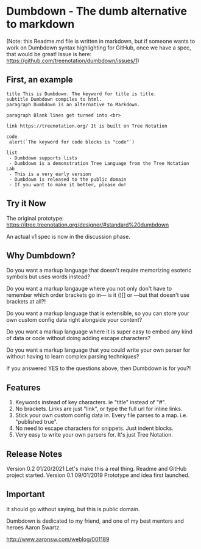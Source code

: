 # Dumbdown - The dumb alternative to markdown

(Note: this Readme.md file is written in markdown,
but if someone wants to work on Dumbdown syntax
highlighting for GitHub, once we have a spec,
that would be great!
Issue is here: https://github.com/treenotation/dumbdown/issues/1)

## First, an example

```dumbdown
title This is Dumbdown. The keyword for title is title.
subtitle Dumbdown compiles to html.
paragraph Dumbdown is an alternative to Markdown.

paragraph Blank lines get turned into <br>

link https://treenotation.org/ It is built on Tree Notation

code
 alert(`The keyword for code blocks is "code"`)

list
 - Dumbdown supports lists
 - Dumbdown is a demonstration Tree Language from the Tree Notation Lab
 - This is a very early version
 - Dumbdown is released to the public domain
 - If you want to make it better, please do!
```

## Try it Now

The original prototype:
https://jtree.treenotation.org/designer/#standard%20dumbdown

An actual v1 spec is now in the discussion phase.

## Why Dumbdown?

Do you want a markup language that doesn't
require memorizing esoteric symbols but uses words
instead?

Do you want a markup langauge where you not only
don't have to remember which order brackets go in—
is it ()[] or []()—but that doesn't use brackets
at all?!

Do you want a markup language that is extensible,
so you can store your own custom config data right
alongside your content?

Do you want a markup language where it is super
easy to embed any kind of data or code without
doing adding escape characters?

Do you want a markup language that you could
write your own parser for without having to
learn complex parsing techniques?

If you answered YES to the questions above, then
Dumbdown is for you?!

## Features

1. Keywords instead of key characters. ie "title" instead of "#".
2. No brackets. Links are just "link", or type the full url for inline links.
3. Stick your own custom config data in. Every file parses to a map. i.e. "published true".
4. No need to escape characters for snippets. Just indent blocks.
5. Very easy to write your own parsers for. It's just Tree Notation.

## Release Notes

Version 0.2 01/20/2021
 Let's make this a real thing. Readme and GitHub project started.
Version 0.1 09/01/2019
 Prototype and idea first launched.

## Important

It should go without saying, but this is public domain.

Dumbdown is dedicated to my friend, and one of my best
mentors and heroes Aaron Swartz.

http://www.aaronsw.com/weblog/001189
